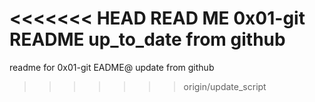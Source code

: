 <<<<<<< HEAD
READ ME 0x01-git
 README up_to_date from github
=======
readme for 0x01-git
EADME@ update from github
>>>>>>> origin/update_script
